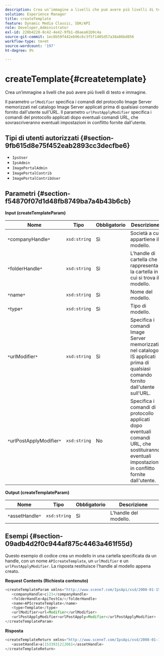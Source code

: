 ```yaml
---
description: Crea un’immagine a livelli che può avere più livelli di testo e immagine.
solution: Experience Manager
title: createTemplate
feature: Dynamic Media Classic, SDK/API
role: Developer,Administrator
exl-id: 228b4228-8c42-4e42-9fb1-d6aea61b9c4a
source-git-commit: 1ec8b59f442eb96c6c3f5f1405d57a38a86bd056
workflow-type: tm+mt
source-wordcount: '197'
ht-degree: 9%

---
```


# createTemplate{#createtemplate}

Crea un’immagine a livelli che può avere più livelli di testo e immagine.

Il parametro `urlModifier` specifica i comandi del protocollo Image Server memorizzati nel catalogo Image Server applicati prima di qualsiasi comando fornito dall&#39;utente sull&#39;URL. Il parametro `urlPostApplyModifier` specifica i comandi del protocollo applicati dopo eventuali comandi URL, che sovrascriveranno eventuali impostazioni in conflitto fornite dall&#39;utente.

## Tipi di utenti autorizzati {#section-9fb615d8e75f452eab2893cc3decfbe6}

* `IpsUser`
* `IpsAdmin`
* `ImagePortalAdmin`
* `ImagePortalContrib`
* `ImagePortalContribUser`

## Parametri {#section-f54870f07d1d48fb8749ba7a4b43b6cb}

**Input (createTemplateParam)**

| Nome | Tipo | Obbligatorio | Descrizione |
|---|---|---|---|
| `*`companyHandle`*` | `xsd:string` | Sì | Società a cui appartiene il modello. |
| `*`folderHandle`*` | `xsd:string` | Sì | L&#39;handle di cartella che rappresenta la cartella in cui si trova il modello. |
| `*`name`*` | `xsd:string` | Sì | Nome del modello. |
| `*`type`*` | `xsd:string` | Sì | Tipo di modello. |
| `*`urlModifier`*` | `xsd:string` | Sì | Specifica i comandi Image Server memorizzati nel catalogo IS applicati prima di qualsiasi comando fornito dall&#39;utente sull&#39;URL. |
| `*`urlPostApplyModifier`*` | `xsd:string` | No | Specifica i comandi di protocollo applicati dopo eventuali comandi URL, che sostituiranno eventuali impostazioni in conflitto fornite dall&#39;utente. |

**Output (createTemplateParam)**

| Nome | Tipo | Obbligatorio | Descrizione |
|---|---|---|---|
| `*`assetHandle`*` | `xsd:string` | Sì | L&#39;handle del modello. |

## Esempi {#section-09adb4d2f0c944af875c4463a461f55d}

Questo esempio di codice crea un modello in una cartella specificata da un handle, con un nome `APIcreateTemplate`, un `urlModifier` e un `urlPostApplyModifier`. La risposta restituisce l&#39;handle al modello appena creato.

**Request Contents (Richiesta contenuto)**

```java
<createTemplateParam xmlns="http://www.scene7.com/IpsApi/xsd/2008-01-15">
   <companyHandle>c|21</companyHandle>
   <folderHandle>ApiTestCo/</folderHandle>
   <name>APIcreateTemplate</name>
   <type>Template</type>
   <urlModifier>url=Modifier</urlModifier>
   <urlPostApplyModifier>urlPostApply=Modifier</urlPostApplyModifier>
</createTemplateParam>
```

**Risposta**

```java
<createTemplateReturn xmlns="http://www.scene7.com/IpsApi/xsd/2008-01-15">
   <assetHandle>a|153393|2|2061</assetHandle>
</createTemplateReturn>
```
